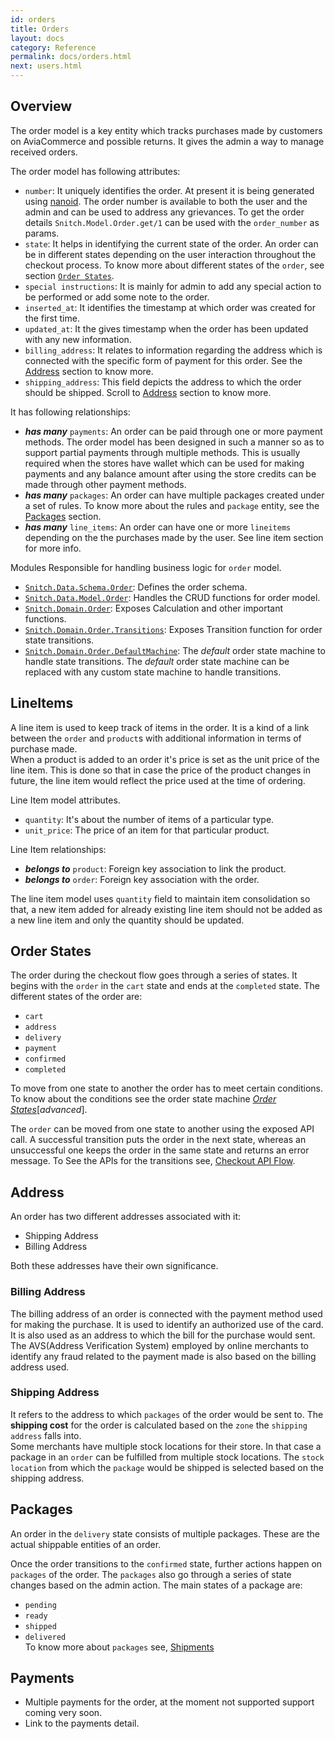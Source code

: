 ```yaml
---
id: orders
title: Orders
layout: docs
category: Reference
permalink: docs/orders.html
next: users.html
---
```


## Overview
The order model is a key entity which tracks purchases made by customers on AviaCommerce
and possible returns. It gives the admin a way to manage received orders.

The order model has following attributes:
- `number`: It uniquely identifies the order. At present it
   is being generated using [nanoid][1]. The order number is available to both the user
   and the admin and can be used to address any grievances. To get the order details
   `Snitch.Model.Order.get/1` can be used with the `order_number` as params.
- `state`: It helps in identifying the current state of the order. An order
   can be in different states depending on the user interaction throughout the checkout process.
   To know more about different states of the `order`, see section
   [`Order States`][10].
- `special instructions`: It is mainly for admin to add any special action
    to be performed or add some note to the order.
- `inserted_at`: It identifies the timestamp at which order was created for the first
   time.
- `updated_at`: It the gives timestamp when the order has been updated with any new
   information.
- `billing_address`: It relates to information regarding the address which
   is connected with the specific form of payment for this order. See the [Address][11]
   section to know more.
- `shipping_address`: This field depicts the address to which the order should be
  shipped. Scroll to [Address][11] section to know more.

It has following relationships:
 - **_has many_** `payments`: An order can be paid through one or more payment methods.
  The order model has been designed in such a manner so as to support partial
  payments through multiple methods. This is usually required when the stores have
  wallet which can be used for making payments and any balance amount after using
  the store credits can be made through other payment methods.
 - **_has many_** `packages`: An order can have multiple packages created under a set of rules.
  To know more about the rules and `package` entity, see the [Packages][12] section.
 - **_has many_** `line_items`: An order can have one or more `lineitems` depending on the
  the purchases made by the user. See line item section for more info.

Modules Responsible for handling business logic for `order` model.
- [`Snitch.Data.Schema.Order`][2]: Defines the order schema.
- [`Snitch.Data.Model.Order`][3]: Handles the CRUD functions for order model.
- [`Snitch.Domain.Order`][4]: Exposes Calculation and other important functions.
- [`Snitch.Domain.Order.Transitions`][5]: Exposes Transition function for order state
  transitions.
- [`Snitch.Domain.Order.DefaultMachine`][6]: The _default_ order state machine to handle state
   transitions. The _default_ order state machine can be replaced with any custom state machine to
   handle transitions.

## LineItems
  A line item is used to keep track of items in the order. It is a kind of a link
  between the `order` and `product`s with additional information in terms of purchase 
  made.  
  When a product is added to an order it's price is set as the unit price of the line item.
  This is done so that in case the price of the product changes in future, the line item
  would reflect the price used at the time of ordering.

  Line Item  model attributes.
  - `quantity`: It's about the number of items of a particular type.
  - `unit_price`: The price of an item for that particular product.

  Line Item relationships:
  - **_belongs to_** `product`: Foreign key association to link the product.
  - **_belongs to_** `order`: Foreign key association with the order.

  The line item model uses `quantity` field to maintain item consolidation so that,
  a new item added for already existing line item should not be added as a new line
  item and only the quantity should be updated.

## Order States
  The order during the checkout flow goes through a series of states. It begins
  with the `order` in the `cart` state and ends at the `completed` state. The different
  states of the order are:
  - `cart`
  - `address`
  - `delivery`
  - `payment`
  - `confirmed`
  - `completed`

  To move from one state to another the order has to meet certain conditions.
  To know about the conditions see the order state machine [_Order States_][8][_advanced_].
  
  The `order` can be moved from one state to another using the exposed API call.
  A successful transition puts the order in the next state, whereas an unsuccessful
  one keeps the order in the same state and returns an error message.
  To See the APIs for the transitions see, [Checkout API Flow][7].

## Address
An order has two different addresses associated with it:
- Shipping Address
- Billing Address

Both these addresses have their own significance.

### Billing Address
The billing address of an order is connected with the payment method used for
making the purchase. It is used to identify an authorized use of the card. It is
also used as an address to which the bill for the purchase would sent.  
The AVS(Address Verification System) employed by online merchants to identify
any fraud related to the payment made is also based on the billing address used.

### Shipping Address
It refers to the address to which `packages` of the order would be sent to.
The **shipping cost** for the order is calculated based on the `zone` the
`shipping address` falls into.  
Some merchants have multiple stock locations for their store. In that case a package
in an `order` can be fulfilled from multiple stock locations. The `stock location` from
which the `package` would be shipped is selected based on the shipping address.

## Packages
An order in the `delivery` state consists of multiple packages. These are the actual shippable
entities of an order.

Once the order transitions to the `confirmed` state, further actions happen on `packages`
of the order. The `packages` also go through a series of state changes based on
the admin action. The main states of a package are:
 - `pending`
 - `ready`
 - `shipped`
 - `delivered`  
 To know more about `packages` see, [Shipments][9]

## Payments
- Multiple payments for the order, at the moment not supported support coming very soon.
- Link to the payments detail.


[1]: https://github.com/ai/nanoid
[2]: https://github.com/aviacommerce/avia/blob/develop/apps/snitch_core/lib/core/data/schema/order.ex
[3]: https://github.com/aviacommerce/avia/blob/develop/apps/snitch_core/lib/core/data/model/order.ex
[4]: https://github.com/aviacommerce/avia/blob/develop/apps/snitch_core/lib/core/domain/order/order.ex
[5]: https://github.com/aviacommerce/avia/blob/develop/apps/snitch_core/lib/core/domain/order/transitions.ex
[6]: https://github.com/aviacommerce/avia/blob/develop/apps/snitch_core/lib/core/domain/order/default_machine.ex
[7]: /docs/checkouts-api.html
[8]: /docs/order-states.html
[9]: /docs/shipments.html
[10]: /docs/orders.html#order-states
[11]: /docs/orders.html#address
[12]: /docs/orders.html#packages
